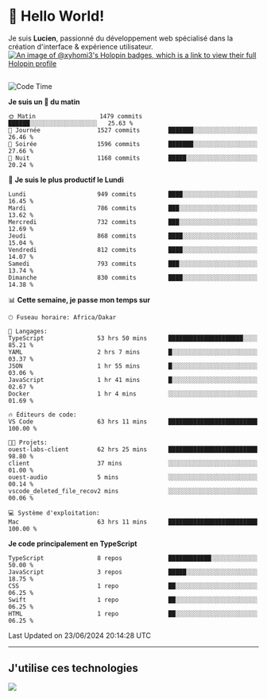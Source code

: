 # 👋 Hello World!

Je suis **Lucien**, passionné du développement web spécialisé dans la création d'interface & expérience utilisateur.
[![An image of @xyhomi3's Holopin badges, which is a link to view their full Holopin profile](https://holopin.me/xyhomi3)](https://holopin.io/@xyhomi3)

##

<!--START_SECTION:waka-->
![Code Time](http://img.shields.io/badge/Code%20Time-1%2C434%20hrs%208%20mins-blue)

**Je suis un 🐤 du matin** 

```text
🌞 Matin                  1479 commits        ██████░░░░░░░░░░░░░░░░░░░   25.63 % 
🌆 Journée                1527 commits        ███████░░░░░░░░░░░░░░░░░░   26.46 % 
🌃 Soirée                 1596 commits        ███████░░░░░░░░░░░░░░░░░░   27.66 % 
🌙 Nuit                   1168 commits        █████░░░░░░░░░░░░░░░░░░░░   20.24 % 
```
📅 **Je suis le plus productif le Lundi** 

```text
Lundi                    949 commits         ████░░░░░░░░░░░░░░░░░░░░░   16.45 % 
Mardi                    786 commits         ███░░░░░░░░░░░░░░░░░░░░░░   13.62 % 
Mercredi                 732 commits         ███░░░░░░░░░░░░░░░░░░░░░░   12.69 % 
Jeudi                    868 commits         ████░░░░░░░░░░░░░░░░░░░░░   15.04 % 
Vendredi                 812 commits         ████░░░░░░░░░░░░░░░░░░░░░   14.07 % 
Samedi                   793 commits         ███░░░░░░░░░░░░░░░░░░░░░░   13.74 % 
Dimanche                 830 commits         ████░░░░░░░░░░░░░░░░░░░░░   14.38 % 
```


📊 **Cette semaine, je passe mon temps sur** 

```text
🕑︎ Fuseau horaire: Africa/Dakar

💬 Langages: 
TypeScript               53 hrs 50 mins      █████████████████████░░░░   85.21 % 
YAML                     2 hrs 7 mins        █░░░░░░░░░░░░░░░░░░░░░░░░   03.37 % 
JSON                     1 hr 55 mins        █░░░░░░░░░░░░░░░░░░░░░░░░   03.06 % 
JavaScript               1 hr 41 mins        █░░░░░░░░░░░░░░░░░░░░░░░░   02.67 % 
Docker                   1 hr 4 mins         ░░░░░░░░░░░░░░░░░░░░░░░░░   01.69 % 

🔥 Éditeurs de code: 
VS Code                  63 hrs 11 mins      █████████████████████████   100.00 % 

🐱‍💻 Projets: 
ouest-labs-client        62 hrs 25 mins      █████████████████████████   98.80 % 
client                   37 mins             ░░░░░░░░░░░░░░░░░░░░░░░░░   01.00 % 
ouest-audio              5 mins              ░░░░░░░░░░░░░░░░░░░░░░░░░   00.14 % 
vscode_deleted_file_recov2 mins              ░░░░░░░░░░░░░░░░░░░░░░░░░   00.06 % 

💻 Système d'exploitation: 
Mac                      63 hrs 11 mins      █████████████████████████   100.00 % 
```

**Je code principalement en TypeScript** 

```text
TypeScript               8 repos             ████████████░░░░░░░░░░░░░   50.00 % 
JavaScript               3 repos             █████░░░░░░░░░░░░░░░░░░░░   18.75 % 
CSS                      1 repo              ██░░░░░░░░░░░░░░░░░░░░░░░   06.25 % 
Swift                    1 repo              ██░░░░░░░░░░░░░░░░░░░░░░░   06.25 % 
HTML                     1 repo              ██░░░░░░░░░░░░░░░░░░░░░░░   06.25 % 
```




 Last Updated on 23/06/2024 20:14:28 UTC
<!--END_SECTION:waka-->
---

## J'utilise ces technologies

<p align="left">
  <a href="https://skillicons.dev">
    <img src="https://skillicons.dev/icons?i=ts,js,md,scss,tailwind,react,docker,express,astro,vite,nextjs,vercel,figma,ableton" />
  </a>
</p>

